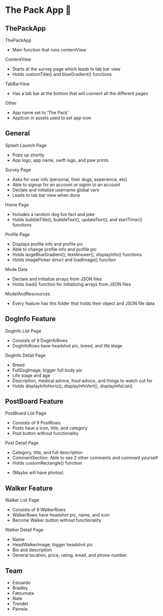 # The Pack App 🐶
## ThePackApp
ThePackApp
- Main function that runs contentView

ContentView
- Starts at the survey page which leads to tab bar view
- Holds customTitle() and blueGradient() functions

TabBarView
- Has a tab bar at the bottom that will connect all the different pages

Other
- App name set to 'The Pack'
- AppIcon in assets used to set app icon

## General
Splash Launch Page
- Pops up shortly
- App logo, app name, swift logo, and paw prints

Survey Page
- Asks for user info (personal, their dogs, experience, etc)
- Able to signup for an account or signin to an account
- Declaie and initialize username global vars
- Leads to tab bar view when done
    
Home Page
- Includes a random dog fun fact and joke
- Holds bubbleTitle(), bubbleText(), updateText(), and startTimer() functions

Profile Page
- Displays profile info and profile pic
- Able to change profile info and profile pic
- Holds largeBlueGradient(), textAnswer(), displayInfo() functions
- Holds ImagePicker struct and loadImage() function

Mode Data
- Declare and initialize arrays from JSON files
- Holds load() function for initializing arrays from JSON files

ModelAndRescources
- Every feature has this folder that holds their object and JSON file data

## DogInfo Feature
DogInfo List Page
- Consists of 9 DogInfoRows
- DogInfoRows have headshot pic, breed, and life stage

DogInfo Detail Page
- Breed
- FullDogImage; bigger full body pic
- Life stage and age
- Description, medical advice, food advice, and things to watch out for
- Holds displayInfoHoriz(), displayInfoVert(), displayInfoList()

## PostBoard Feature
PostBoard List Page
- Consists of 9 PostRows
- Posts have a icon, title, and category
- Post button without functionality

Post Detail Page
- Category, title, and full description
- CommentSection: Able to see 2 other comments and comment yourself
- Holds customRectangle() function
* (Maybe will have photos)

## Walker Feature
Walker List Page
- Consists of 9 WalkerRows
- WalkerRows have headshot pic, name, and icon
- Become Walker button without functionality

Walker Detail Page
- Name
- HeadWalkerImage; bigger headshot pic
- Bio and description
- General location, price, rating, email, and phone number

## Team
- Estuardo
- Bradley
- Fatoumata
- Nate
- Trendel
- Pamela
